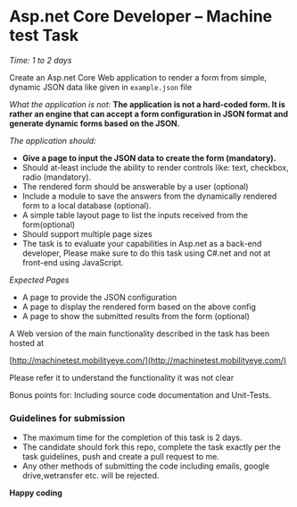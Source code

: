 # Asp.net Core Developer – Machine test Task

*Time: 1 to 2 days*

Create an Asp.net Core Web application to render a form from simple, dynamic JSON data like given in `example.json` file

_What the application is not:_
**The application is not a hard-coded form. It is rather an engine that can accept a form configuration in JSON format and generate dynamic forms based on the JSON.**

_The application should:_
 - **Give a page to input the JSON data to create the form (mandatory).**
 - Should at-least include the ability to render controls like: text, checkbox, radio (mandatory).
 - The rendered form should be answerable by a user (optional)
 - Include a module to save the answers from the dynamically rendered form to a local database (optional).
 - A simple table layout page to list the inputs received from the form(optional)
 - Should support multiple page sizes
 - The task is to evaluate your capabilities in Asp.net as a back-end developer, Please make sure to do this task using C#.net and not at front-end using JavaScript.

_Expected Pages_

- A page to provide the JSON configuration
 - A page to display the rendered form based on the above config
 - A page to show the submitted results from the form (optional)

A Web version of the main functionality described in the task has been hosted at

[http://machinetest.mobilityeye.com/](http://machinetest.mobilityeye.com/)

Please refer it to understand the functionality it was not clear

Bonus points for:
Including source code documentation and Unit-Tests.
### Guidelines for submission
 
 - The maximum time for the completion of this task is 2 days.
 - The candidate should fork this repo, complete the task exactly per the task guidelines, push and create a pull request to me.
 - Any other methods of submitting the code including emails, google drive,wetransfer etc. will be rejected.


**Happy coding** 
 
